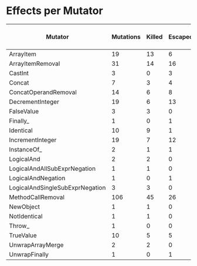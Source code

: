 # Effects per Mutator

| Mutator                         | Mutations | Killed | Escaped | Errors | Syntax Errors | Timed Out | Skipped | Ignored | MSI (%s) | Covered MSI (%s) |
| ------------------------------- | --------- | ------ | ------- | ------ | ------------- | --------- | ------- | ------- | -------- | ---------------- |
| ArrayItem                       |        19 |     13 |       6 |      0 |             0 |         0 |       0 |       0 |    68.42 |            68.42 |
| ArrayItemRemoval                |        31 |     14 |      16 |      0 |             0 |         0 |       0 |       0 |    45.16 |            46.67 |
| CastInt                         |         3 |      0 |       3 |      0 |             0 |         0 |       0 |       0 |     0.00 |             0.00 |
| Concat                          |         7 |      3 |       4 |      0 |             0 |         0 |       0 |       0 |    42.86 |            42.86 |
| ConcatOperandRemoval            |        14 |      6 |       8 |      0 |             0 |         0 |       0 |       0 |    42.86 |            42.86 |
| DecrementInteger                |        19 |      6 |      13 |      0 |             0 |         0 |       0 |       0 |    31.58 |            31.58 |
| FalseValue                      |         3 |      3 |       0 |      0 |             0 |         0 |       0 |       0 |   100.00 |           100.00 |
| Finally_                        |         1 |      0 |       1 |      0 |             0 |         0 |       0 |       0 |     0.00 |             0.00 |
| Identical                       |        10 |      9 |       1 |      0 |             0 |         0 |       0 |       0 |    90.00 |            90.00 |
| IncrementInteger                |        19 |      7 |      12 |      0 |             0 |         0 |       0 |       0 |    36.84 |            36.84 |
| InstanceOf_                     |         2 |      1 |       1 |      0 |             0 |         0 |       0 |       0 |    50.00 |            50.00 |
| LogicalAnd                      |         2 |      2 |       0 |      0 |             0 |         0 |       0 |       0 |   100.00 |           100.00 |
| LogicalAndAllSubExprNegation    |         1 |      1 |       0 |      0 |             0 |         0 |       0 |       0 |   100.00 |           100.00 |
| LogicalAndNegation              |         1 |      0 |       1 |      0 |             0 |         0 |       0 |       0 |     0.00 |             0.00 |
| LogicalAndSingleSubExprNegation |         3 |      3 |       0 |      0 |             0 |         0 |       0 |       0 |   100.00 |           100.00 |
| MethodCallRemoval               |       106 |     45 |      26 |      0 |             0 |         0 |       0 |      35 |    63.38 |            63.38 |
| NewObject                       |         1 |      1 |       0 |      0 |             0 |         0 |       0 |       0 |   100.00 |           100.00 |
| NotIdentical                    |         1 |      1 |       0 |      0 |             0 |         0 |       0 |       0 |   100.00 |           100.00 |
| Throw_                          |         1 |      0 |       0 |      0 |             0 |         0 |       0 |       0 |     0.00 |             0.00 |
| TrueValue                       |        10 |      5 |       5 |      0 |             0 |         0 |       0 |       0 |    50.00 |            50.00 |
| UnwrapArrayMerge                |         2 |      2 |       0 |      0 |             0 |         0 |       0 |       0 |   100.00 |           100.00 |
| UnwrapFinally                   |         1 |      0 |       1 |      0 |             0 |         0 |       0 |       0 |     0.00 |             0.00 |
